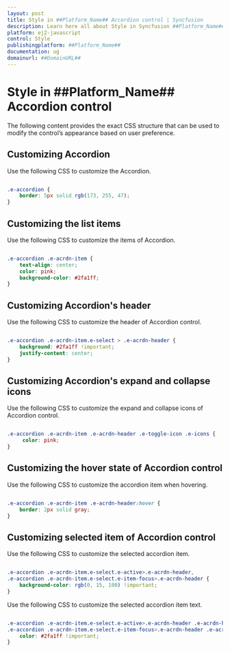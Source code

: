 ```yaml
---
layout: post
title: Style in ##Platform_Name## Accordion control | Syncfusion
description: Learn here all about Style in Syncfusion ##Platform_Name## Accordion control of Syncfusion Essential JS 2 and more.
platform: ej2-javascript
control: Style 
publishingplatform: ##Platform_Name##
documentation: ug
domainurl: ##DomainURL##
---
```


# Style in ##Platform_Name## Accordion control

The following content provides the exact CSS structure that can be used to modify the control’s appearance based on user preference.

## Customizing Accordion

Use the following CSS to customize the Accordion.

```css

.e-accordion {
    border: 5px solid rgb(173, 255, 47);
}

```

## Customizing the list items

Use the following CSS to customize the items of Accordion.

```css

.e-accordion .e-acrdn-item {
    text-align: center;
    color: pink;
    background-color: #2fa1ff;
}

```

## Customizing Accordion's header

Use the following CSS to customize the header of Accordion control.

```css

.e-accordion .e-acrdn-item.e-select > .e-acrdn-header {
    background: #2fa1ff !important;
    justify-content: center;
}

```

## Customizing Accordion's expand and collapse icons

Use the following CSS to customize the expand and collapse icons of Accordion control.

```css

.e-accordion .e-acrdn-item .e-acrdn-header .e-toggle-icon .e-icons {
     color: pink;
}

```

## Customizing the hover state of Accordion control

Use the following CSS to customize the accordion item when hovering.

```css

.e-accordion .e-acrdn-item .e-acrdn-header:hover {
    border: 2px solid gray;
}

```

## Customizing selected item of Accordion control

Use the following CSS to customize the selected accordion item.

```css

.e-accordion .e-acrdn-item.e-select.e-active>.e-acrdn-header,
.e-accordion .e-acrdn-item.e-select.e-item-focus>.e-acrdn-header {
    background-color: rgb(0, 15, 100) !important;
}

```

Use the following CSS to customize the selected accordion item text.

```css

.e-accordion .e-acrdn-item.e-select.e-active>.e-acrdn-header .e-acrdn-header-content,
.e-accordion .e-acrdn-item.e-select.e-item-focus>.e-acrdn-header .e-acrdn-header-content {
    color: #2fa1ff !important;
}

```
